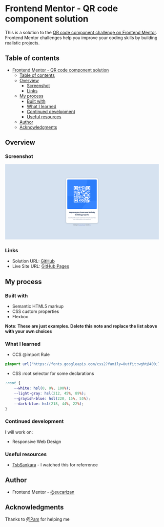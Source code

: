 # Frontend Mentor - QR code component solution

This is a solution to the [QR code component challenge on Frontend Mentor](https://www.frontendmentor.io/challenges/qr-code-component-iux_sIO_H). Frontend Mentor challenges help you improve your coding skills by building realistic projects.

## Table of contents

- [Frontend Mentor - QR code component solution](#frontend-mentor---qr-code-component-solution)
  - [Table of contents](#table-of-contents)
  - [Overview](#overview)
    - [Screenshot](#screenshot)
    - [Links](#links)
  - [My process](#my-process)
    - [Built with](#built-with)
    - [What I learned](#what-i-learned)
    - [Continued development](#continued-development)
    - [Useful resources](#useful-resources)
  - [Author](#author)
  - [Acknowledgments](#acknowledgments)

## Overview

### Screenshot
![](./screenshot.png)

### Links

- Solution URL: [GitHub](https://github.com/eucarizan/fem-qr-code-component)
- Live Site URL: [GitHub Pages](https://your-live-site-url.com)

## My process

### Built with
- Semantic HTML5 markup
- CSS custom properties
- Flexbox

**Note: These are just examples. Delete this note and replace the list above with your own choices**

### What I learned
- CCS @import Rule
```css
@import url('https://fonts.googleapis.com/css2?family=Outfit:wght@400;700&display=swap');
```
- CSS :root selector for some declarations
```css
:root {
    --white: hsl(0, 0%, 100%);
    --light-gray: hsl(212, 45%, 89%);
    --grayish-blue: hsl(220, 15%, 55%);
    --dark-blue: hsl(218, 44%, 22%);
}
```

### Continued development
I will work on:
- Responsive Web Design

### Useful resources
- [TsbSankara](https://www.youtube.com/watch?v=JFyMWwOxHYM) - I watched this for referrence

## Author
- Frontend Mentor - [@eucarizan](https://www.frontendmentor.io/profile/eucarizan)

## Acknowledgments
Thanks to [@Pam](https://github.com/pamdgjasme) for helping me
